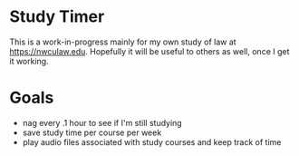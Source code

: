 # Study Timer

This is a work-in-progress mainly for my own study of law at <https://nwculaw.edu>. Hopefully it will be useful to others as well, once I get it working.

# Goals

* nag every .1 hour to see if I'm still studying
* save study time per course per week
* play audio files associated with study courses and keep track of time
